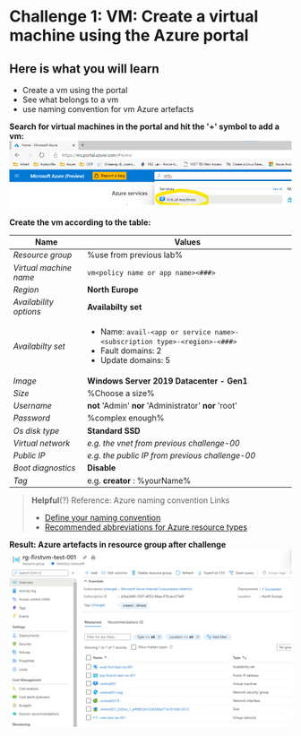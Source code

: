 # Challenge 1: VM: Create a virtual machine using the Azure portal

## Here is what you will learn ##
- Create a vm using the portal
- See what belongs to a vm
- use naming convention for vm Azure artefacts

**Search for virtual machines in the portal and hit the '+' symbol to add a vm:**  
![vmservices.png](./vmservices.png)
  
**Create the vm according to the table:**  


| Name | Values  |
|---|---|
| _Resource group_ | %use from previous lab% |
| _Virtual machine name_ | `vm<policy name or app name><###>`|
| _Region_ | **North Europe** | 
| _Availability options_ | **Availabilty set**  | 
| _Availabilty set_ | <ul><li>Name: `avail-<app or service name>-<subscription type>-<region>-<###>`</li><li>Fault domains: 2</li><li>Update domains: 5</li></ul> |
| _Image_ | **Windows Server 2019 Datacenter - Gen1** | 
| _Size_ | %Choose a size% | 
| _Username_ | **not** 'Admin' **nor** 'Administrator' **nor** 'root' |
| _Password_ | %complex enough% | 
| _Os disk type_ | **Standard SSD** | 
| _Virtual network_ | _e.g. the vnet from previous challenge-00_ | 
| _Public IP_ | _e.g. the public IP from previous challenge-00_ | 
| _Boot diagnostics_ | **Disable**  | 
| _Tag_ | e.g. **creator** : %yourName% |  
  
 
> **Helpful**(?) Reference: Azure naming convention Links  
> - [Define your naming convention](https://docs.microsoft.com/en-us/azure/cloud-adoption-framework/ready/azure-best-practices/resource-naming)  
> - [Recommended abbreviations for Azure resource types](https://docs.microsoft.com/en-us/azure/cloud-adoption-framework/ready/azure-best-practices/resource-abbreviations)  
  
**Result: Azure artefacts in resource group after challenge**  
![azure artefacts in resource group after challenge](./result.png)